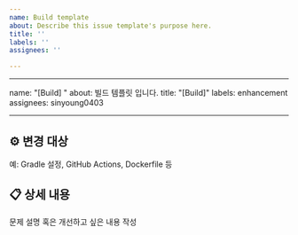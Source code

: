 ```yaml
---
name: Build template
about: Describe this issue template's purpose here.
title: ''
labels: ''
assignees: ''

---
```


---
name: "[Build] "
about: 빌드 템플릿 입니다.
title: "[Build]"
labels: enhancement
assignees: sinyoung0403

---

<!---
name: ⚙️ 빌드/CI
about: 빌드나 배포, CI/CD 파이프라인 관련 이슈를 작성합니다.
title: "[BUILD] "
labels: build
assignees: ''

--->

## ⚙️ 변경 대상
예: Gradle 설정, GitHub Actions, Dockerfile 등

## 📋 상세 내용
문제 설명 혹은 개선하고 싶은 내용 작성
